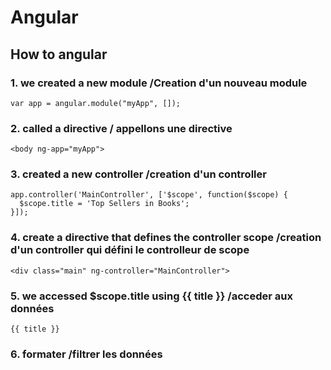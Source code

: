# Angular

## How to angular

### 1. we created a new module /Creation d'un nouveau module
```
var app = angular.module("myApp", []);
```

### 2. called a directive / appellons une directive
```
<body ng-app="myApp">

```

### 3. created a new controller /creation d'un controller
```
app.controller('MainController', ['$scope', function($scope) { 
  $scope.title = 'Top Sellers in Books'; 
}]);
```

### 4. create a directive that defines the controller scope /creation d'un controller qui défini le controlleur de scope
```
<div class="main" ng-controller="MainController">
```

###  5. we accessed $scope.title using {{ title }} /acceder aux données
```
{{ title }}
```

###  6. formater /filtrer les données
